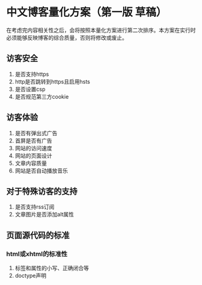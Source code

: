 # 中文博客量化方案（第一版 草稿）
在考虑完内容相关性之后，会将按照本量化方案进行第二次排序。本方案在实行时必须能够反映博客的综合质量，否则将修改或废止。
## 访客安全
1. 是否支持https
2. http是否跳转到https且启用hsts
3. 是否设置csp
4. 是否规范第三方cookie

## 访客体验
1. 是否有弹出式广告
2. 首屏是否有广告
3. 网站的访问速度
4. 网站的页面设计
5. 文章内容质量
6. 网站是否自动播放音乐

## 对于特殊访客的支持
1. 是否支持rss订阅
2. 文章图片是否添加alt属性

## 页面源代码的标准
### html或xhtml的标准性
1. 标签和属性的小写、正确闭合等
2. doctype声明

